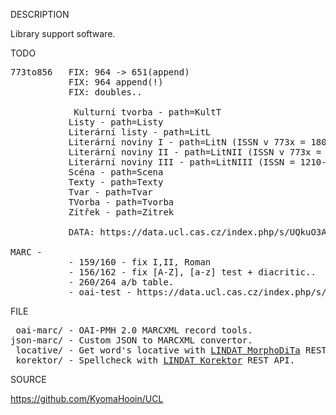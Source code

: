 
DESCRIPTION

Library support software.

TODO
<pre>
773to856   FIX: 964 -> 651(append)
           FIX: 964 append(!)
           FIX: doubles..

            Kulturní tvorba - path=KultT
           Listy - path=Listy
           Literární listy - path=LitL
           Literární noviny I - path=LitN (ISSN v 773x = 1804-820X)
           Literární noviny II - path=LitNII (ISSN v 773x = 0459-5203 )
           Literární noviny III - path=LitNIII (ISSN = 1210-0021)
           Scéna - path=Scena
           Texty - path=Texty
           Tvar - path=Tvar
           TVorba - path=Tvorba
           Zítřek - path=Zitrek

           DATA: https://data.ucl.cas.cz/index.php/s/UQkuO3AghA5nvO4

MARC -
           - 159/160 - fix I,II, Roman
           - 156/162 - fix [A-Z], [a-z] test + diacritic..
           - 260/264 a/b table.
           - oai-test - https://data.ucl.cas.cz/index.php/s/GKdL5QzSlwv87LW
</pre>
FILE
<pre>
 oai-marc/ - OAI-PMH 2.0 MARCXML record tools.
json-marc/ - Custom JSON to MARCXML convertor.
 locative/ - Get word's locative with <a href="https://lindat.mff.cuni.cz/services/morphodita/">LINDAT MorphoDiTa</a> REST API.
 korektor/ - Spellcheck with <a href="https://lindat.mff.cuni.cz/services/korektor/">LINDAT Korektor</a> REST API.
</pre>
SOURCE

https://github.com/KyomaHooin/UCL

